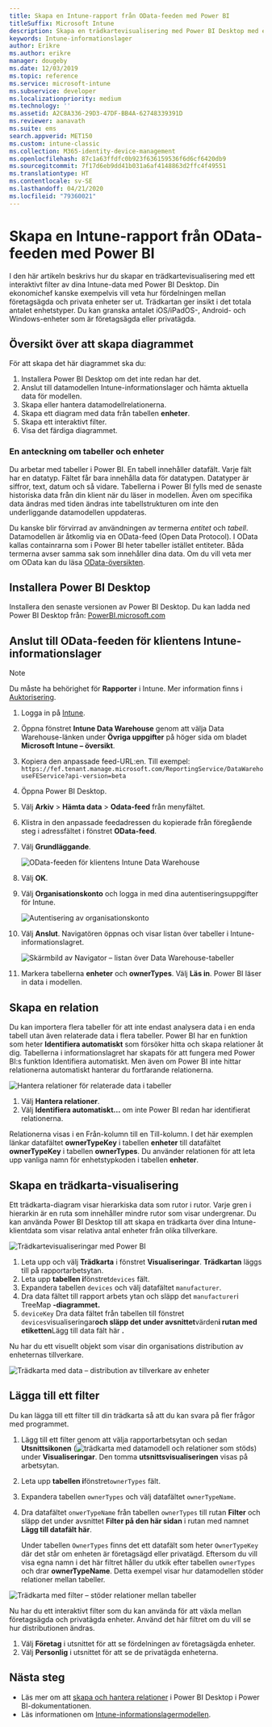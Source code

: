 ```yaml
---
title: Skapa en Intune-rapport från OData-feeden med Power BI
titleSuffix: Microsoft Intune
description: Skapa en trädkartevisualisering med Power BI Desktop med ett interaktivt filter från API:t för Intune-informationslager.
keywords: Intune-informationslager
author: Erikre
ms.author: erikre
manager: dougeby
ms.date: 12/03/2019
ms.topic: reference
ms.service: microsoft-intune
ms.subservice: developer
ms.localizationpriority: medium
ms.technology: ''
ms.assetid: A2C8A336-29D3-47DF-BB4A-62748339391D
ms.reviewer: aanavath
ms.suite: ems
search.appverid: MET150
ms.custom: intune-classic
ms.collection: M365-identity-device-management
ms.openlocfilehash: 87c1a63ffdfc0b923f636159536f6d6cf6420db9
ms.sourcegitcommit: 7f17d6eb9dd41b031a6af4148863d2ffc4f49551
ms.translationtype: HT
ms.contentlocale: sv-SE
ms.lasthandoff: 04/21/2020
ms.locfileid: "79360021"
---
```

# <a name="create-an-intune-report-from-the-odata-feed-with-power-bi"></a>Skapa en Intune-rapport från OData-feeden med Power BI

I den här artikeln beskrivs hur du skapar en trädkartevisualisering med ett interaktivt filter av dina Intune-data med Power BI Desktop. Din ekonomichef kanske exempelvis vill veta hur fördelningen mellan företagsägda och privata enheter ser ut. Trädkartan ger insikt i det totala antalet enhetstyper. Du kan granska antalet iOS/iPadOS-, Android- och Windows-enheter som är företagsägda eller privatägda.

## <a name="overview-of-creating-the-chart"></a>Översikt över att skapa diagrammet

För att skapa det här diagrammet ska du:
1. Installera Power BI Desktop om det inte redan har det.
2. Anslut till datamodellen Intune-informationslager och hämta aktuella data för modellen.
3. Skapa eller hantera datamodellrelationerna.
4. Skapa ett diagram med data från tabellen **enheter**.
5. Skapa ett interaktivt filter.
6. Visa det färdiga diagrammet.

### <a name="a-note-about-tables-and-entities"></a>En anteckning om tabeller och enheter

Du arbetar med tabeller i Power BI. En tabell innehåller datafält. Varje fält har en datatyp. Fältet får bara innehålla data för datatypen. Datatyper är siffror, text, datum och så vidare. Tabellerna i Power BI fylls med de senaste historiska data från din klient när du läser in modellen. Även om specifika data ändras med tiden ändras inte tabellstrukturen om inte den underliggande datamodellen uppdateras.

Du kanske blir förvirrad av användningen av termerna *entitet* och *tabell*. Datamodellen är åtkomlig via en OData-feed (Open Data Protocol). I OData kallas containrarna som i Power BI heter tabeller istället entiteter. Båda termerna avser samma sak som innehåller dina data. Om du vill veta mer om OData kan du läsa [OData-översikten](/odata/overview).

## <a name="install-power-bi-desktop"></a>Installera Power BI Desktop

Installera den senaste versionen av Power BI Desktop. Du kan ladda ned Power BI Desktop från: [PowerBI.microsoft.com](https://powerbi.microsoft.com/desktop)

## <a name="connect-to-the-odata-feed-for-the-intune-data-warehouse-for-your-tenant"></a>Anslut till OData-feeden för klientens Intune-informationslager

> [!Note]  
> Du måste ha behörighet för **Rapporter** i Intune. Mer information finns i [Auktorisering](reports-api-url.md#authorization).

1. Logga in på [Intune](https://go.microsoft.com/fwlink/?linkid=2090973).
2. Öppna fönstret **Intune Data Warehouse** genom att välja Data Warehouse-länken under **Övriga uppgifter** på höger sida om bladet **Microsoft Intune – översikt**.
3. Kopiera den anpassade feed-URL:en. Till exempel: `https://fef.tenant.manage.microsoft.com/ReportingService/DataWarehouseFEService?api-version=beta`
4. Öppna Power BI Desktop.
5. Välj **Arkiv** > **Hämta data** > **Odata-feed** från menyfältet.
6. Klistra in den anpassade feedadressen du kopierade från föregående steg i adressfältet i fönstret **OData-feed**.
7. Välj **Grundläggande**.

    ![OData-feeden för klientens Intune Data Warehouse](./media/reports-proc-create-with-odata/reports-create-01-odatafeed.png)

8. Välj **OK**.
9. Välj **Organisationskonto** och logga in med dina autentiseringsuppgifter för Intune.

    ![Autentisering av organisationskonto](./media/reports-proc-create-with-odata/reports-create-02-org-account.png)

10. Välj **Anslut**. Navigatören öppnas och visar listan över tabeller i Intune-informationslagret.

    ![Skärmbild av Navigator – listan över Data Warehouse-tabeller](./media/reports-proc-create-with-odata/reports-create-02-loadentities.png)

11. Markera tabellerna **enheter** och **ownerTypes**.  Välj **Läs in**. Power BI läser in data i modellen.

## <a name="create-a-relationship"></a>Skapa en relation

Du kan importera flera tabeller för att inte endast analysera data i en enda tabell utan även relaterade data i flera tabeller. Power BI har en funktion som heter **Identifiera automatiskt** som försöker hitta och skapa relationer åt dig. Tabellerna i informationslagret har skapats för att fungera med Power BI:s funktion Identifiera automatiskt. Men även om Power BI inte hittar relationerna automatiskt hanterar du fortfarande relationerna.

![Hantera relationer för relaterade data i tabeller](./media/reports-proc-create-with-odata/reports-create-03-managerelationships.png)

1. Välj **Hantera relationer**.
2. Välj **Identifiera automatiskt...** om inte Power BI redan har identifierat relationerna.

Relationerna visas i en Från-kolumn till en Till-kolumn. I det här exemplen länkar datafältet **ownerTypeKey** i tabellen **enheter** till datafältet **ownerTypeKey** i tabellen **ownerTypes**. Du använder relationen för att leta upp vanliga namn för enhetstypkoden i tabellen **enheter**.

## <a name="create-a-treemap-visualization"></a>Skapa en trädkarta-visualisering

Ett trädkarta-diagram visar hierarkiska data som rutor i rutor. Varje gren i hierarkin är en ruta som innehåller mindre rutor som visar undergrenar. Du kan använda Power BI Desktop till att skapa en trädkarta över dina Intune-klientdata som visar relativa antal enheter från olika tillverkare.

![Trädkartevisualiseringar med Power BI](./media/reports-proc-create-with-odata/reports-create-03-treemap.png)

1. Leta upp och välj **Trädkarta** i fönstret **Visualiseringar**. **Trädkartan** läggs till på rapportarbetsytan.
2. Leta upp **tabellen i**fönstret`devices` fält.
3. Expandera tabellen `devices` och välj datafältet `manufacturer`.
4. Dra data fältet till rapport arbets ytan och släpp det `manufacturer`i TreeMap **-diagrammet.**
5. `deviceKey` Dra data fältet från tabellen till fönstret `devices`visualiseringar**och släpp det under avsnittet**värden**i rutan med etiketten**Lägg till data fält här **.**  

Nu har du ett visuellt objekt som visar din organisations distribution av enheternas tillverkare.

![Trädkarta med data – distribution av tillverkare av enheter](./media/reports-proc-create-with-odata/reports-create-06-treemapwdata.png)

## <a name="add-a-filter"></a>Lägga till ett filter

Du kan lägga till ett filter till din trädkarta så att du kan svara på fler frågor med programmet.

1. Lägg till ett filter genom att välja rapportarbetsytan och sedan **Utsnittsikonen** (![trädkarta med datamodell och relationer som stöds](./media/reports-proc-create-with-odata/reports-create-slicer.png)) under **Visualiseringar**. Den tomma **utsnittsvisualiseringen** visas på arbetsytan.
2. Leta upp **tabellen i**fönstret`ownerTypes` fält.
3. Expandera tabellen `ownerTypes` och välj datafältet `ownerTypeName`.
4. Dra datafältet `onwerTypeName` från tabellen `ownerTypes` till rutan **Filter** och släpp det under avsnittet **Filter på den här sidan** i rutan med namnet **Lägg till datafält här**.  

   Under tabellen `OwnerTypes` finns det ett datafält som heter `OwnerTypeKey` där det står om enheten är företagsägd eller privatägd. Eftersom du vill visa egna namn i det här filtret håller du utkik efter tabellen `ownerTypes` och drar **ownerTypeName**. Detta exempel visar hur datamodellen stöder relationer mellan tabeller.

![Trädkarta med filter – stöder relationer mellan tabeller](./media/reports-proc-create-with-odata/reports-create-08_ownertype.png)

Nu har du ett interaktivt filter som du kan använda för att växla mellan företagsägda och privatägda enheter. Använd det här filtret om du vill se hur distributionen ändras.

1. Välj **Företag** i utsnittet för att se fördelningen av företagsägda enheter.
2. Välj **Personlig** i utsnittet för att se de privatägda enheterna.

## <a name="next-steps"></a>Nästa steg

- Läs mer om att [skapa och hantera relationer](https://powerbi.microsoft.com/documentation/powerbi-desktop-create-and-manage-relationships/) i Power BI Desktop i Power BI-dokumentationen.
- Läs informationen om [Intune-informationslagermodellen](reports-ref-data-model.md).
